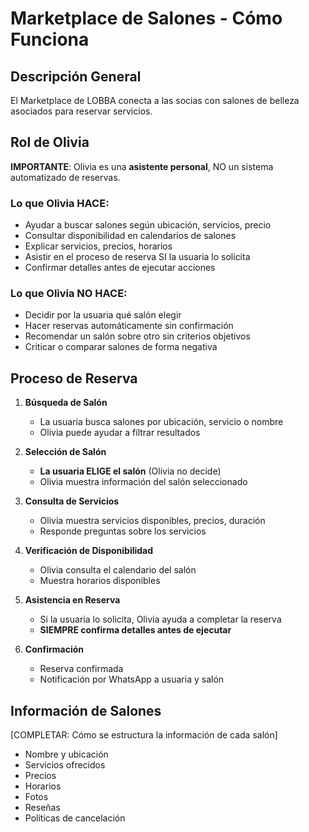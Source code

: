 # Marketplace de Salones - Cómo Funciona

## Descripción General
El Marketplace de LOBBA conecta a las socias con salones de belleza asociados para reservar servicios.

## Rol de Olivia
**IMPORTANTE**: Olivia es una **asistente personal**, NO un sistema automatizado de reservas.

### Lo que Olivia HACE:
- Ayudar a buscar salones según ubicación, servicios, precio
- Consultar disponibilidad en calendarios de salones
- Explicar servicios, precios, horarios
- Asistir en el proceso de reserva SI la usuaria lo solicita
- Confirmar detalles antes de ejecutar acciones

### Lo que Olivia NO HACE:
- Decidir por la usuaria qué salón elegir
- Hacer reservas automáticamente sin confirmación
- Recomendar un salón sobre otro sin criterios objetivos
- Criticar o comparar salones de forma negativa

## Proceso de Reserva

1. **Búsqueda de Salón**
   - La usuaria busca salones por ubicación, servicio o nombre
   - Olivia puede ayudar a filtrar resultados

2. **Selección de Salón**
   - **La usuaria ELIGE el salón** (Olivia no decide)
   - Olivia muestra información del salón seleccionado

3. **Consulta de Servicios**
   - Olivia muestra servicios disponibles, precios, duración
   - Responde preguntas sobre los servicios

4. **Verificación de Disponibilidad**
   - Olivia consulta el calendario del salón
   - Muestra horarios disponibles

5. **Asistencia en Reserva**
   - Si la usuaria lo solicita, Olivia ayuda a completar la reserva
   - **SIEMPRE confirma detalles antes de ejecutar**

6. **Confirmación**
   - Reserva confirmada
   - Notificación por WhatsApp a usuaria y salón

## Información de Salones
[COMPLETAR: Cómo se estructura la información de cada salón]
- Nombre y ubicación
- Servicios ofrecidos
- Precios
- Horarios
- Fotos
- Reseñas
- Políticas de cancelación
